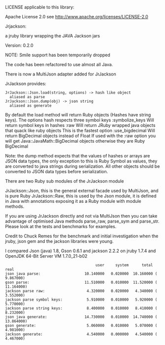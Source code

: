 LICENSE applicable to this library:

Apache License 2.0 see http://www.apache.org/licenses/LICENSE-2.0

Jrjackson:

a jruby library wrapping the JAVA Jackson jars

Version: 0.2.0

NOTE: Smile support has been temporarily dropped

The code has been refactored to use almost all Java.

There is now a MultiJson adapter added for JrJackson

JrJackson provides:

```
JrJackson::Json.load(string, options) -> hash like object
  aliased as parse
JrJackson::Json.dump(obj) -> json string
  aliased as generate
```

By default the load method will return Ruby objects (Hashes have string keys).
The options hash respects three symbol keys
  :symbolize_keys
    Will return symbol keys in hashes
  :raw
    Will return JRuby wrapped java objects that quack like ruby objects
    This is the fastest option
  :use_bigdecimal
    Will return BigDecimal objects instead of Float
    If used with the :raw option you will get Java::JavaMath::BigDecimal objects
    otherwise they are Ruby BigDecimal

Note: the dump method expects that the values of hashes or arrays are JSON data types,
the only exception to this is Ruby Symbol as values, they are converted to java strings
during serialization. All other objects should be converted to JSON data types before
serialization.

There are two Ruby sub modules of the JrJackson module

JrJackson::Json, this is the general external facade used by MultiJson, and is pure Ruby
JrJackson::Raw, this is used by the Json module, it is defined in Java with annotations
exposing it as a Ruby module with module methods.

If you are using JrJackson directly and not via MultiJson then you can take advantage of
optimised Java methods parse_raw, parse_sym and parse_str. Please look at the tests and
benchmarks for examples. 

Credit to Chuck Remes for the benchmark and initial
investigation when the jruby, json gem and the jackson
libraries were young.

I compared Json (java) 1.8, Gson 0.6.1 and jackson 2.2.2 on jruby 1.7.4 and OpenJDK 64-Bit Server VM 1.7.0_21-b02
```
                                         user     system      total        real
json java parse:                    10.140000   0.020000  10.160000 (  9.867000)
gson parse:                         11.510000   0.010000  11.520000 ( 11.164000)
jackson parse raw:                   4.320000   0.020000   4.340000 (  3.552000)
jackson parse symbol keys:           5.910000   0.010000   5.920000 (  5.770000)
jackson parse string keys:           8.400000   0.010000   8.410000 (  8.232000)
json java generate:                 14.730000   0.010000  14.740000 ( 13.864000)
gson generate:                       5.060000   0.010000   5.070000 (  4.981000)
jackson generate:                    4.540000   0.000000   4.540000 (  4.467000)
```
